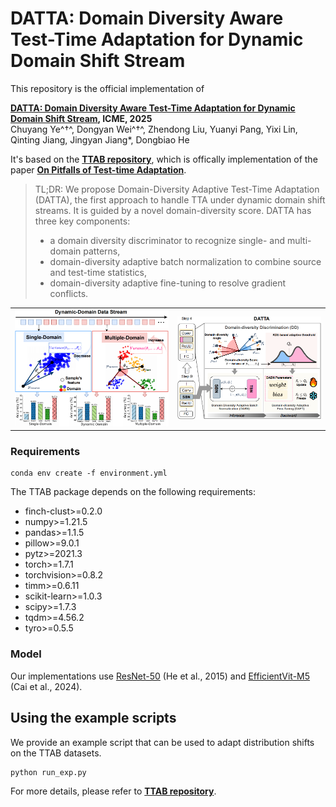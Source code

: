 # DATTA: Domain Diversity Aware Test-Time Adaptation for Dynamic Domain Shift Stream

This repository is the official implementation of

**[DATTA: Domain Diversity Aware Test-Time Adaptation for Dynamic Domain Shift Stream](https://arxiv.org/abs/2408.08056), ICME, 2025**\
Chuyang Ye^†^, Dongyan Wei^†^, Zhendong Liu, Yuanyi Pang, Yixi Lin, Qinting Jiang, Jingyan Jiang*, Dongbiao He

It's based on the  **[TTAB repository](https://github.com/LINs-lab/ttab)**, which is offically implementation of the paper **[On Pitfalls of Test-time Adaptation](https://arxiv.org/abs/2306.03536)**.

> TL;DR: We propose Domain-Diversity Adaptive Test-Time Adaptation (DATTA), the first approach to handle TTA under dynamic domain shift streams. It is guided by a novel domain-diversity score. DATTA has three key components: 
> - a domain diversity discriminator to recognize single- and multi-domain patterns, 
> - domain-diversity adaptive batch normalization to combine source and test-time statistics,
> - domain-diversity adaptive fine-tuning to resolve gradient conflicts.

<table>
  <tr>
    <td><img src="./figs/overview_of_scenarios.png" width="100%"></td>
    <td><img src="./figs/overview_of_method.png" width="115%"></td>
  </tr>
</table>

### Requirements
```
conda env create -f environment.yml
```
The TTAB package depends on the following requirements:
- finch-clust>=0.2.0
- numpy>=1.21.5
- pandas>=1.1.5
- pillow>=9.0.1
- pytz>=2021.3
- torch>=1.7.1
- torchvision>=0.8.2
- timm>=0.6.11
- scikit-learn>=1.0.3
- scipy>=1.7.3
- tqdm>=4.56.2
- tyro>=0.5.5

### Model
Our implementations use [ResNet-50](https://drive.google.com/file/d/1-qUXRp4iwq_Q28NfyFQIWXPwlZAyYVPB/view?usp=sharing) (He et al., 2015) and [EfficientVit-M5](https://github.com/mit-han-lab/efficientvit) (Cai et al., 2024).

## Using the example scripts
We provide an example script that can be used to adapt distribution shifts on the TTAB datasets. 

```bash
python run_exp.py
```

For more details, please refer to **[TTAB repository](https://github.com/LINs-lab/ttab)**.




